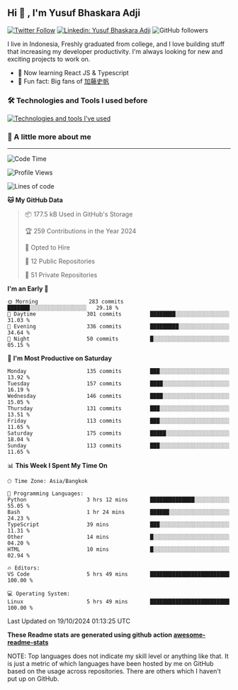 ## Hi 👋 , I'm Yusuf Bhaskara Adji

[![Twitter Follow](https://img.shields.io/twitter/follow/frelein_asli?label=Follow)](https://twitter.com/intent/follow?screen_name=frelein_asli)
[![Linkedin: Yusuf Bhaskara Adji](https://img.shields.io/badge/-yusufadji-blue?style=flat-square&logo=Linkedin&logoColor=white&link=https://www.linkedin.com/in/yusuf-bhaskara-adji/)](https://www.linkedin.com/in/yusuf-bhaskara-adji/)
![GitHub followers](https://img.shields.io/github/followers/yusufadji?label=Follow&style=social)

I live in Indonesia, Freshly graduated from college, and I love building stuff that increasing my developer productivity. I'm always looking for new and exciting projects to work on.

- 🌱 Now learning React JS & Typescript
- 🐻 Fun fact: Big fans of [加藤史帆](https://www.instagram.com/katoshi.official/)

### 🛠️ Technologies and Tools I used before

[![Technologies and tools I've used](https://skillicons.dev/icons?i=html,css,js,ts,php,python,kotlin,tailwind,bootstrap,next,express,sequelize,mysql,prisma,firebase,vercel,vscode,androidstudio,bash,git,postman,figma,docker,linux&perline=12)](#)

### 🐣 A little more about me

---

<!--START_SECTION:waka-->
![Code Time](http://img.shields.io/badge/Code%20Time-1%2C106%20hrs%2047%20mins-blue)

![Profile Views](http://img.shields.io/badge/Profile%20Views-0-blue)

![Lines of code](https://img.shields.io/badge/From%20Hello%20World%20I%27ve%20Written-673.4%20thousand%20lines%20of%20code-blue)

**🐱 My GitHub Data** 

> 📦 177.5 kB Used in GitHub's Storage 
 > 
> 🏆 259 Contributions in the Year 2024
 > 
> 💼 Opted to Hire
 > 
> 📜 12 Public Repositories 
 > 
> 🔑 51 Private Repositories 
 > 
**I'm an Early 🐤** 

```text
🌞 Morning                283 commits         ███████░░░░░░░░░░░░░░░░░░   29.18 % 
🌆 Daytime                301 commits         ████████░░░░░░░░░░░░░░░░░   31.03 % 
🌃 Evening                336 commits         █████████░░░░░░░░░░░░░░░░   34.64 % 
🌙 Night                  50 commits          █░░░░░░░░░░░░░░░░░░░░░░░░   05.15 % 
```
📅 **I'm Most Productive on Saturday** 

```text
Monday                   135 commits         ███░░░░░░░░░░░░░░░░░░░░░░   13.92 % 
Tuesday                  157 commits         ████░░░░░░░░░░░░░░░░░░░░░   16.19 % 
Wednesday                146 commits         ████░░░░░░░░░░░░░░░░░░░░░   15.05 % 
Thursday                 131 commits         ███░░░░░░░░░░░░░░░░░░░░░░   13.51 % 
Friday                   113 commits         ███░░░░░░░░░░░░░░░░░░░░░░   11.65 % 
Saturday                 175 commits         █████░░░░░░░░░░░░░░░░░░░░   18.04 % 
Sunday                   113 commits         ███░░░░░░░░░░░░░░░░░░░░░░   11.65 % 
```


📊 **This Week I Spent My Time On** 

```text
🕑︎ Time Zone: Asia/Bangkok

💬 Programming Languages: 
Python                   3 hrs 12 mins       ██████████████░░░░░░░░░░░   55.05 % 
Bash                     1 hr 24 mins        ██████░░░░░░░░░░░░░░░░░░░   24.23 % 
TypeScript               39 mins             ███░░░░░░░░░░░░░░░░░░░░░░   11.31 % 
Other                    14 mins             █░░░░░░░░░░░░░░░░░░░░░░░░   04.20 % 
HTML                     10 mins             █░░░░░░░░░░░░░░░░░░░░░░░░   02.94 % 

🔥 Editors: 
VS Code                  5 hrs 49 mins       █████████████████████████   100.00 % 

💻 Operating System: 
Linux                    5 hrs 49 mins       █████████████████████████   100.00 % 
```


 Last Updated on 19/10/2024 01:13:25 UTC
<!--END_SECTION:waka-->

**These Readme stats are generated using github action [awesome-readme-stats](https://github.com/anmol098/waka-readme-stats)**

NOTE: Top languages does not indicate my skill level or anything like that. It is just a metric of which languages have been hosted by me on GitHub based on the usage across repositories. There are others which I haven't put up on GitHub.
